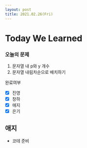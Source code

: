 ```yaml
---
layout: post
title: 2021.02.26(Fri)
---
```


# Today We Learned

###  오늘의 문제

1. 문자열 내 p와 y 개수
2. 문자열 내림차순으로 배치하기

완료여부  
- [x] 진영 
- [x] 창하
- [x] 애지 
- [x] 은기

## 애지
- 코테 준비

